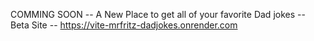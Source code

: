 COMMING SOON -- A New Place to get all of your favorite Dad jokes -- 
Beta Site -- https://vite-mrfritz-dadjokes.onrender.com 
